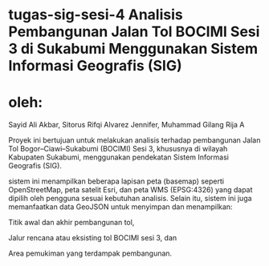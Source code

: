 ﻿# tugas-sig-sesi-4 Analisis Pembangunan Jalan Tol BOCIMI Sesi 3 di Sukabumi Menggunakan Sistem Informasi Geografis (SIG)
# oleh:
Sayid Ali Akbar,
Sitorus Rifqi Alvarez Jennifer,
Muhammad Gilang Rija A

Proyek ini bertujuan untuk melakukan analisis terhadap pembangunan Jalan Tol Bogor–Ciawi–Sukabumi (BOCIMI) Sesi 3, khususnya di wilayah Kabupaten Sukabumi, menggunakan pendekatan Sistem Informasi Geografis (SIG).

sistem ini menampilkan beberapa lapisan peta (basemap) seperti OpenStreetMap, peta satelit Esri, dan peta WMS (EPSG:4326) yang dapat dipilih oleh pengguna sesuai kebutuhan analisis.
Selain itu, sistem ini juga memanfaatkan data GeoJSON untuk menyimpan dan menampilkan:

Titik awal dan akhir pembangunan tol,

Jalur rencana atau eksisting tol BOCIMI sesi 3, dan

Area pemukiman yang terdampak pembangunan.




